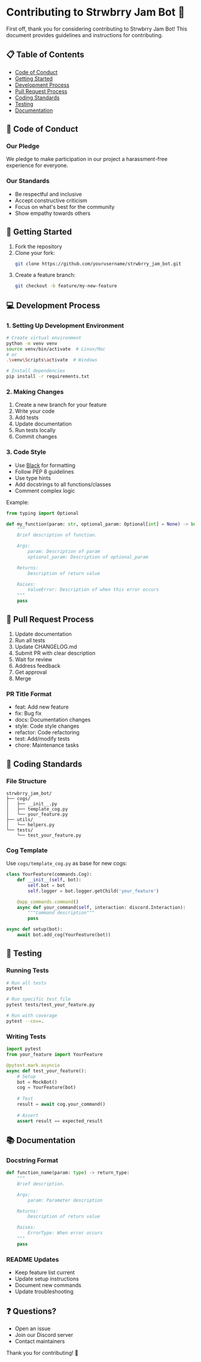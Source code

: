 # Contributing to Strwbrry Jam Bot 🍓

First off, thank you for considering contributing to Strwbrry Jam Bot! This document provides guidelines and instructions for contributing.

## 📋 Table of Contents
- [Code of Conduct](#code-of-conduct)
- [Getting Started](#getting-started)
- [Development Process](#development-process)
- [Pull Request Process](#pull-request-process)
- [Coding Standards](#coding-standards)
- [Testing](#testing)
- [Documentation](#documentation)

## 📜 Code of Conduct

### Our Pledge
We pledge to make participation in our project a harassment-free experience for everyone.

### Our Standards
- Be respectful and inclusive
- Accept constructive criticism
- Focus on what's best for the community
- Show empathy towards others

## 🚀 Getting Started

1. Fork the repository
2. Clone your fork:
   ```bash
   git clone https://github.com/yourusername/strwbrry_jam_bot.git
   ```
3. Create a feature branch:
   ```bash
   git checkout -b feature/my-new-feature
   ```

## 💻 Development Process

### 1. Setting Up Development Environment
```bash
# Create virtual environment
python -m venv venv
source venv/bin/activate  # Linux/Mac
# or
.\venv\Scripts\activate  # Windows

# Install dependencies
pip install -r requirements.txt
```

### 2. Making Changes
1. Create a new branch for your feature
2. Write your code
3. Add tests
4. Update documentation
5. Run tests locally
6. Commit changes

### 3. Code Style
- Use [Black](https://github.com/psf/black) for formatting
- Follow PEP 8 guidelines
- Use type hints
- Add docstrings to all functions/classes
- Comment complex logic

Example:
```python
from typing import Optional

def my_function(param: str, optional_param: Optional[int] = None) -> bool:
    """
    Brief description of function.

    Args:
        param: Description of param
        optional_param: Description of optional_param

    Returns:
        Description of return value

    Raises:
        ValueError: Description of when this error occurs
    """
    pass
```

## 🔄 Pull Request Process

1. Update documentation
2. Run all tests
3. Update CHANGELOG.md
4. Submit PR with clear description
5. Wait for review
6. Address feedback
7. Get approval
8. Merge

### PR Title Format
- feat: Add new feature
- fix: Bug fix
- docs: Documentation changes
- style: Code style changes
- refactor: Code refactoring
- test: Add/modify tests
- chore: Maintenance tasks

## 📝 Coding Standards

### File Structure
```
strwbrry_jam_bot/
├── cogs/
│   ├── __init__.py
│   ├── template_cog.py
│   └── your_feature.py
├── utils/
│   └── helpers.py
└── tests/
    └── test_your_feature.py
```

### Cog Template
Use `cogs/template_cog.py` as base for new cogs:
```python
class YourFeature(commands.Cog):
    def __init__(self, bot):
        self.bot = bot
        self.logger = bot.logger.getChild('your_feature')

    @app_commands.command()
    async def your_command(self, interaction: discord.Interaction):
        """Command description"""
        pass

async def setup(bot):
    await bot.add_cog(YourFeature(bot))
```

## 🧪 Testing

### Running Tests
```bash
# Run all tests
pytest

# Run specific test file
pytest tests/test_your_feature.py

# Run with coverage
pytest --cov=.
```

### Writing Tests
```python
import pytest
from your_feature import YourFeature

@pytest.mark.asyncio
async def test_your_feature():
    # Setup
    bot = MockBot()
    cog = YourFeature(bot)
    
    # Test
    result = await cog.your_command()
    
    # Assert
    assert result == expected_result
```

## 📚 Documentation

### Docstring Format
```python
def function_name(param: type) -> return_type:
    """
    Brief description.

    Args:
        param: Parameter description

    Returns:
        Description of return value

    Raises:
        ErrorType: When error occurs
    """
    pass
```

### README Updates
- Keep feature list current
- Update setup instructions
- Document new commands
- Update troubleshooting

## ❓ Questions?

- Open an issue
- Join our Discord server
- Contact maintainers

Thank you for contributing! 🎉
